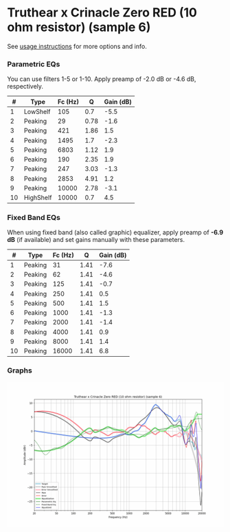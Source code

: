# Truthear x Crinacle Zero RED (10 ohm resistor) (sample 6)
See [usage instructions](https://github.com/jaakkopasanen/AutoEq#usage) for more options and info.

### Parametric EQs
You can use filters 1-5 or 1-10. Apply preamp of -2.0 dB or -4.6 dB, respectively.

|   # | Type      |   Fc (Hz) |    Q |   Gain (dB) |
|-----|-----------|-----------|------|-------------|
|   1 | LowShelf  |       105 | 0.7  |        -5.5 |
|   2 | Peaking   |        29 | 0.78 |        -1.6 |
|   3 | Peaking   |       421 | 1.86 |         1.5 |
|   4 | Peaking   |      1495 | 1.7  |        -2.3 |
|   5 | Peaking   |      6803 | 1.12 |         1.9 |
|   6 | Peaking   |       190 | 2.35 |         1.9 |
|   7 | Peaking   |       247 | 3.03 |        -1.3 |
|   8 | Peaking   |      2853 | 4.91 |         1.2 |
|   9 | Peaking   |     10000 | 2.78 |        -3.1 |
|  10 | HighShelf |     10000 | 0.7  |         4.5 |

### Fixed Band EQs
When using fixed band (also called graphic) equalizer, apply preamp of **-6.9 dB** (if available) and set gains manually with these parameters.

|   # | Type    |   Fc (Hz) |    Q |   Gain (dB) |
|-----|---------|-----------|------|-------------|
|   1 | Peaking |        31 | 1.41 |        -7.6 |
|   2 | Peaking |        62 | 1.41 |        -4.6 |
|   3 | Peaking |       125 | 1.41 |        -0.7 |
|   4 | Peaking |       250 | 1.41 |         0.5 |
|   5 | Peaking |       500 | 1.41 |         1.5 |
|   6 | Peaking |      1000 | 1.41 |        -1.3 |
|   7 | Peaking |      2000 | 1.41 |        -1.4 |
|   8 | Peaking |      4000 | 1.41 |         0.9 |
|   9 | Peaking |      8000 | 1.41 |         1.4 |
|  10 | Peaking |     16000 | 1.41 |         6.8 |

### Graphs
![](./Truthear%20x%20Crinacle%20Zero%20RED%20(10%20ohm%20resistor)%20(sample%206).png)
